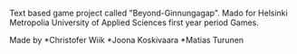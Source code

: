 Text based game project called "Beyond-Ginnungagap".
Mado for Helsinki Metropolia University of Applied Sciences
first year period Games.

Made by
    *Christofer Wiik
    *Joona Koskivaara
    *Matias Turunen
